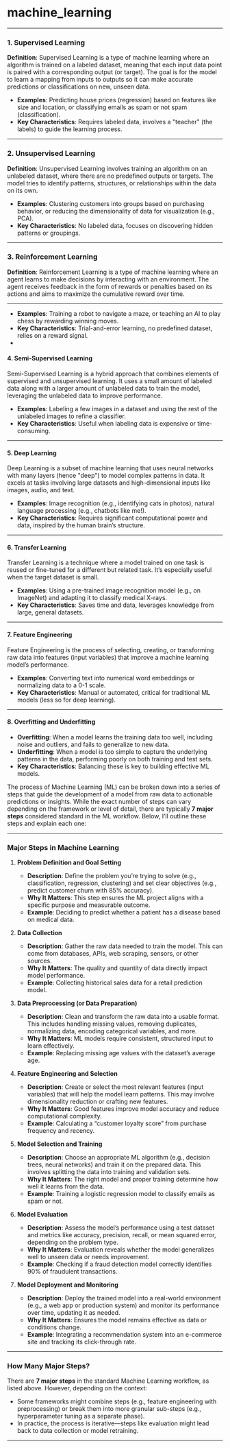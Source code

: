 # machine_learning

---

### 1. Supervised Learning
**Definition**: Supervised Learning is a type of machine learning where an algorithm is trained on a labeled dataset, meaning that each input data point is paired with a corresponding output (or target). The goal is for the model to learn a mapping from inputs to outputs so it can make accurate predictions or classifications on new, unseen data.

- **Examples**: Predicting house prices (regression) based on features like size and location, or classifying emails as spam or not spam (classification).
- **Key Characteristics**: Requires labeled data, involves a "teacher" (the labels) to guide the learning process.

---

### 2. Unsupervised Learning
**Definition**: Unsupervised Learning involves training an algorithm on an unlabeled dataset, where there are no predefined outputs or targets. The model tries to identify patterns, structures, or relationships within the data on its own.

- **Examples**: Clustering customers into groups based on purchasing behavior, or reducing the dimensionality of data for visualization (e.g., PCA).
- **Key Characteristics**: No labeled data, focuses on discovering hidden patterns or groupings.

---

### 3. Reinforcement Learning
**Definition**: Reinforcement Learning is a type of machine learning where an agent learns to make decisions by interacting with an environment. The agent receives feedback in the form of rewards or penalties based on its actions and aims to maximize the cumulative reward over time.

---

- **Examples**: Training a robot to navigate a maze, or teaching an AI to play chess by rewarding winning moves.
- **Key Characteristics**: Trial-and-error learning, no predefined dataset, relies on a reward signal.
- 
#### 4. Semi-Supervised Learning
Semi-Supervised Learning is a hybrid approach that combines elements of supervised and unsupervised learning. It uses a small amount of labeled data along with a larger amount of unlabeled data to train the model, leveraging the unlabeled data to improve performance.

- **Examples**: Labeling a few images in a dataset and using the rest of the unlabeled images to refine a classifier.
- **Key Characteristics**: Useful when labeling data is expensive or time-consuming.

---

#### 5. Deep Learning
Deep Learning is a subset of machine learning that uses neural networks with many layers (hence "deep") to model complex patterns in data. It excels at tasks involving large datasets and high-dimensional inputs like images, audio, and text.

- **Examples**: Image recognition (e.g., identifying cats in photos), natural language processing (e.g., chatbots like me!).
- **Key Characteristics**: Requires significant computational power and data, inspired by the human brain’s structure.

---

#### 6. Transfer Learning
Transfer Learning is a technique where a model trained on one task is reused or fine-tuned for a different but related task. It’s especially useful when the target dataset is small.

- **Examples**: Using a pre-trained image recognition model (e.g., on ImageNet) and adapting it to classify medical X-rays.
- **Key Characteristics**: Saves time and data, leverages knowledge from large, general datasets.

---

#### 7. Feature Engineering
Feature Engineering is the process of selecting, creating, or transforming raw data into features (input variables) that improve a machine learning model’s performance.

- **Examples**: Converting text into numerical word embeddings or normalizing data to a 0-1 scale.
- **Key Characteristics**: Manual or automated, critical for traditional ML models (less so for deep learning).

---

#### 8. Overfitting and Underfitting
- **Overfitting**: When a model learns the training data too well, including noise and outliers, and fails to generalize to new data.
- **Underfitting**: When a model is too simple to capture the underlying patterns in the data, performing poorly on both training and test sets.
- **Key Characteristics**: Balancing these is key to building effective ML models.

The process of Machine Learning (ML) can be broken down into a series of steps that guide the development of a model from raw data to actionable predictions or insights. While the exact number of steps can vary depending on the framework or level of detail, there are typically **7 major steps** considered standard in the ML workflow. Below, I’ll outline these steps and explain each one:

---







### Major Steps in Machine Learning

1. **Problem Definition and Goal Setting**
   - **Description**: Define the problem you’re trying to solve (e.g., classification, regression, clustering) and set clear objectives (e.g., predict customer churn with 85% accuracy).
   - **Why It Matters**: This step ensures the ML project aligns with a specific purpose and measurable outcome.
   - **Example**: Deciding to predict whether a patient has a disease based on medical data.

2. **Data Collection**
   - **Description**: Gather the raw data needed to train the model. This can come from databases, APIs, web scraping, sensors, or other sources.
   - **Why It Matters**: The quality and quantity of data directly impact model performance.
   - **Example**: Collecting historical sales data for a retail prediction model.

3. **Data Preprocessing (or Data Preparation)**
   - **Description**: Clean and transform the raw data into a usable format. This includes handling missing values, removing duplicates, normalizing data, encoding categorical variables, and more.
   - **Why It Matters**: ML models require consistent, structured input to learn effectively.
   - **Example**: Replacing missing age values with the dataset’s average age.

4. **Feature Engineering and Selection**
   - **Description**: Create or select the most relevant features (input variables) that will help the model learn patterns. This may involve dimensionality reduction or crafting new features.
   - **Why It Matters**: Good features improve model accuracy and reduce computational complexity.
   - **Example**: Calculating a “customer loyalty score” from purchase frequency and recency.

5. **Model Selection and Training**
   - **Description**: Choose an appropriate ML algorithm (e.g., decision trees, neural networks) and train it on the prepared data. This involves splitting the data into training and validation sets.
   - **Why It Matters**: The right model and proper training determine how well it learns from the data.
   - **Example**: Training a logistic regression model to classify emails as spam or not.

6. **Model Evaluation**
   - **Description**: Assess the model’s performance using a test dataset and metrics like accuracy, precision, recall, or mean squared error, depending on the problem type.
   - **Why It Matters**: Evaluation reveals whether the model generalizes well to unseen data or needs improvement.
   - **Example**: Checking if a fraud detection model correctly identifies 90% of fraudulent transactions.

7. **Model Deployment and Monitoring**
   - **Description**: Deploy the trained model into a real-world environment (e.g., a web app or production system) and monitor its performance over time, updating it as needed.
   - **Why It Matters**: Ensures the model remains effective as data or conditions change.
   - **Example**: Integrating a recommendation system into an e-commerce site and tracking its click-through rate.

---

### How Many Major Steps?
There are **7 major steps** in the standard Machine Learning workflow, as listed above. However, depending on the context:
- Some frameworks might combine steps (e.g., feature engineering with preprocessing) or break them into more granular sub-steps (e.g., hyperparameter tuning as a separate phase).
- In practice, the process is iterative—steps like evaluation might lead back to data collection or model retraining.

---
